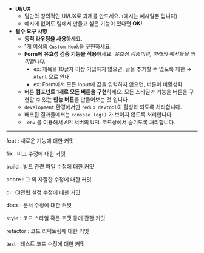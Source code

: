- **UI/UX**
  - 팀만의 창의적인 UI/UX로 과제를 만드세요. (예시는 예시일뿐 입니다)
  - 예시에 없어도 팀에서 만들고 싶은 기능이 있다면 **OK!**
- **필수 요구 사항**
  - **동적 라우팅을 사용**하세요.
  - 1개 이상의 `Custom Hook`을 구현하세요.
  - **Form에 유효성 검증 기능을 적용**하세요. _유효성 검증이란, 아래의 예시들을 의미합니다._
    - ex: 제목을 10글자 이상 기입하지 않으면, 글을 추가할 수 없도록 제한 → `Alert` 으로 안내
    - ex: Form에서 모든 input에 값을 입력하지 않으면, 버튼이 비활성화
  - 버튼 **컴포넌트 1개로 모든 버튼을 구현**하세요. 모든 스타일과 기능을 버튼을 구현할 수 있는 **만능 버튼**을 만들어보는 것 입니다.
  - `development` 환경에서만 `redux devtool`이 활성화 되도록 처리합니다.
  - 배포된 결과물에서는 `console.log()` 가 보이지 않도록 처리합니다.
  - `.env` 를 이용해서 API 서버의 URL 코드상에서 숨기도록 처리합니다.

---

feat : 새로운 기능에 대한 커밋

fix : 버그 수정에 대한 커밋

build : 빌드 관련 파일 수정에 대한 커밋

chore : 그 외 자잘한 수정에 대한 커밋

ci : CI관련 설정 수정에 대한 커밋

docs : 문서 수정에 대한 커밋

style : 코드 스타일 혹은 포맷 등에 관한 커밋

refactor : 코드 리팩토링에 대한 커밋

test : 테스트 코드 수정에 대한 커밋

